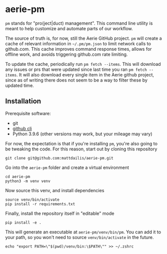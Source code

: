 # aerie-pm

`pm` stands for "pro(ject|duct) management". This command line utility is meant to help customize and automate parts of our workflow.

The source of truth is, for now, still the Aerie GitHub project. `pm` will create a cache of relevant information in `~/.pm/pm.json` to limit network calls to github.com. This cache improves command response times, allows for offline work, and avoids triggering github.com rate limiting.

To update the cache, periodically run `pm fetch --items`. This will download any issues or prs that were updated since last time you ran `pm fetch --items`. It will also download every single item in the Aerie github project, since as of writing there does not seem to be a way to filter these by updated time.

## Installation
Prerequisite software:
- git
- [github cli](https://cli.github.com/)
- Python 3.9.6 (other versions may work, but your mileage may vary)

For now, the expectation is that if you're installing `pm`, you're also going to be tweaking the code. For this reason, start out by cloning this repository

```shell
git clone git@github.com:mattdailis/aerie-pm.git 
```

Go into the `aerie-pm` folder and create a virtual environment
```shell
cd aerie-pm
python3 -m venv venv
```

Now source this venv, and install dependencies
```shell
source venv/bin/activate
pip install -r requirements.txt
```

Finally, install the repository itself in "editable" mode
```shell
pip install -e .
```

This will generate an executable at `aerie-pm/venv/bin/pm`. You can add it to your path, so you won't need to source `venv/bin/activate` in the future.

```shell
echo "export PATH=\"$(pwd)/venv/bin:\$PATH\"" >> ~/.zshrc
```

